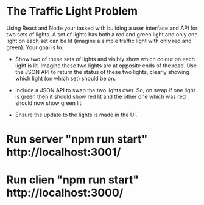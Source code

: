 
The Traffic Light Problem
==============================

Using React and Node your tasked with building a user interface and API for two sets of lights. A set of lights has both a red and green light and only one light on each set can be lit (imagine a simple traffic light with only red and green). Your goal is to:

 - Show two of these sets of lights and visibly show which colour on each light is lit. Imagine these two lights are at opposite ends of the road. Use the JSON API to return the status of these two lights, clearly showing which light (on which set) should be on. 

 - Include a JSON API to swap the two lights over. So, on swap if one light is green then it should show red lit and the other one which was red should now show green lit. 

 - Ensure the update to the lights is made in the UI.

# Run server "npm run start" http://localhost:3001/
# Run clien "npm run start" http://localhost:3000/
